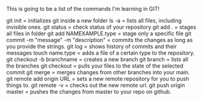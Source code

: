 This is going to be a list of the commands I'm learning in GIT!

git init = initializes git inside a new folder
ls -a = lists all files, including invisible ones.
git status = check status of your repository
git add . = stages all files in folder
git add NAMEXAMPLE.type = stage only a specific file
git commit -m "message" -m "description" = commits the changes as long as you provide the strings.
git log = shows history of commits and their messages
touch name.type = adds a file of a certain type to the repository.
git checkout -b branchname = creates a new branch
git branch = lists all the branches
git checkout <commit-hash> = pulls your files to the state of the selected commit
git merge = merges changes from other branches into your main.
git remote add origin URL = sets a new remote repository for you to push things to.
git remote -v = checks out the new remote url.
git push origin master = pushes the changes from master to your repo on github.
